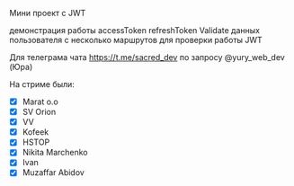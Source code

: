Мини проект с JWT

демонстрация работы accessToken refreshToken Validate данных пользователя с несколько маршрутов для проверки работы JWT

Для телеграма чата https://t.me/sacred_dev по запросу @yury_web_dev (Юра)

На стриме были:

- [x] Marat o.o
- [x] SV Orion
- [x] VV
- [x] Kofeek
- [x] HSTOP
- [x] Nikita Marchenko
- [x] Ivan
- [x] Muzaffar Abidov
